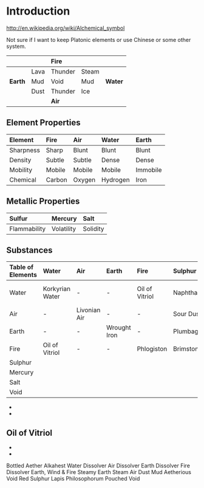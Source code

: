 # Introduction #

http://en.wikipedia.org/wiki/Alchemical_symbol

Not sure if I want to keep Platonic elements or use Chinese or some other system.

|       |    |**Fire** |     |       |
|:------|:---|:--------|:----|:------|
|       |Lava|Thunder|Steam|       |
|**Earth**|Mud | Void  |Mud  |**Water**|
|       |Dust|Thunder| Ice |       |
|       |    |**Air**  |     |       |

## Element Properties ##

|Element|Fire|Air|Water|Earth|
|:------|:---|:--|:----|:----|
|Sharpness|Sharp|Blunt|Blunt|Blunt|
|Density|Subtle|Subtle|Dense|Dense|
|Mobility|Mobile|Mobile|Mobile|Immobile|
|Chemical|Carbon|Oxygen|Hydrogen|Iron|


## Metallic Properties ##

|   Sulfur   | Mercury  |  Salt  |
|:-----------|:---------|:-------|
|Flammability|Volatility|Solidity|

## Substances ##

| Table of Elements | Water | Air | Earth | Fire | Sulphur | Mercury | Salt | Void |
|:------------------|:------|:----|:------|:-----|:--------|:--------|:-----|:-----|
| Water |Korkyrian Water | - | - |Oil of Vitriol|Naphtha|Quicksilver|Tears of Zo'ar| |
| Air | - |Livonian Air | - | - |Sour Dust|Will-o'-Wisp|Chalk Dust| |
| Earth | - | - |Wrought Iron| - |Plumbago|Cinnibar|Natron| | |
| Fire |Oil of Vitriol| - | - |Phlogiston|Brimstone|Pitchblende|Ifrit Embers| | |
| Sulphur | | | | | | | | |
| Mercury | | | | | | | | | |
| Salt | | | | | | | | | |
| Void | | || | | | | | |


-
-
Oil of Vitriol
-
-
-
Bottled Aether
Alkahest
Water Dissolver
Air Dissolver
Earth Dissolver
Fire Dissolver
Earth, Wind & Fire
Steamy Earth
Steam Air
Dust Mud
Aetherious Void
Red Sulphur
Lapis Philosophorum
Pouched Void
